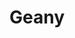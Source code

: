 ---
codehost: https://github.com/geany
logohandle: geany
sort: geany
title: Geany
twitter: https://x.com/GeanyIDE
website: https://www.geany.org/
---